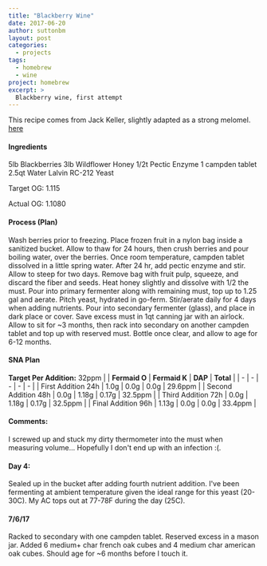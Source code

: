 ```yaml
---
title: "Blackberry Wine"
date: 2017-06-20
author: suttonbm
layout: post
categories:
  - projects
tags:
  - homebrew
  - wine
project: homebrew
excerpt: >
  Blackberry wine, first attempt
---
```


This recipe comes from Jack Keller, slightly adapted as a strong melomel. [here](http://winemaking.jackkeller.net/blackbr2.asp)

#### Ingredients
5lb Blackberries
3lb Wildflower Honey
1/2t Pectic Enzyme
1 campden tablet
2.5qt Water
Lalvin RC-212 Yeast

Target OG: 1.115

Actual OG: 1.1080

#### Process (Plan)
Wash berries prior to freezing.  Place frozen fruit in a nylon bag inside a sanitized bucket.  Allow to thaw for 24 hours, then crush berries and pour boiling water, over the berries.  Once room temperature, campden tablet dissolved in a little spring water.  After 24 hr, add pectic enzyme and stir.  Allow to steep for two days.  Remove bag with fruit pulp, squeeze, and discard the fiber and seeds.  Heat honey slightly and dissolve with 1/2 the must.  Pour into primary fermenter along with remaining must, top up to 1.25 gal and aerate.  Pitch yeast, hydrated in go-ferm.  Stir/aerate daily for 4 days when adding nutrients.  Pour into secondary fermenter (glass), and place in dark place or cover.  Save excess must in 1qt canning jar with an airlock.  Allow to sit for ~3 months, then rack into secondary on another campden tablet and top up with reserved must.  Bottle once clear, and allow to age for 6-12 months.

#### SNA Plan
**Target Per Addition:** 32ppm
| | **Fermaid O** | **Fermaid K** | **DAP** | **Total** |
| - | - | - | - | - |
| First Addition 24h | 1.0g | 0.0g | 0.0g | 29.6ppm |
| Second Addition 48h | 0.0g | 1.18g | 0.17g | 32.5ppm |
| Third Addition 72h | 0.0g | 1.18g | 0.17g | 32.5ppm |
| Final Addition 96h | 1.13g | 0.0g | 0.0g | 33.4ppm |

#### Comments:
I screwed up and stuck my dirty thermometer into the must when measuring volume...  Hopefully I don't end up with an infection :(.

#### Day 4:
Sealed up in the bucket after adding fourth nutrient addition.  I've been fermenting at ambient temperature given the ideal range for this yeast (20-30C).  My AC tops out at 77-78F during the day (25C).

#### 7/6/17
Racked to secondary with one campden tablet.  Reserved excess in a mason jar.  Added 6 medium+ char french oak cubes and 4 medium char american oak cubes.  Should age for ~6 months before I touch it.
